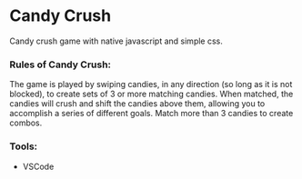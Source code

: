 # Candy Crush
Candy crush game with native javascript and simple css.

### Rules of Candy Crush:
The game is played by swiping candies, in any direction (so long as it is not blocked), to create sets of 3 or more matching candies. When matched, the candies will crush and shift the candies above them, allowing you to accomplish a series of different goals. Match more than 3 candies to create combos.

### Tools:
- VSCode
